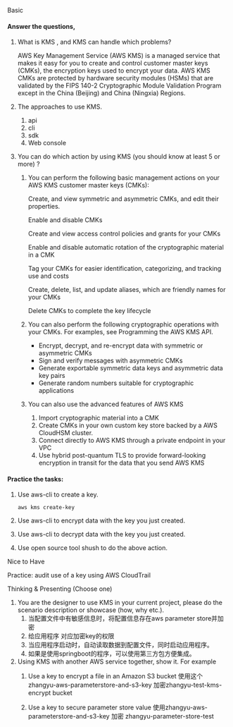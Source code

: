 Basic

#### Answer the questions,

1. What is KMS , and KMS can handle which problems?

   AWS Key Management Service (AWS KMS) is a managed service that makes it easy for you to create and control customer master keys (CMKs), the encryption keys used to encrypt your data. 
   AWS KMS CMKs are protected by hardware security modules (HSMs) that are validated by the FIPS 140-2 Cryptographic Module Validation Program except in the China (Beijing) and China (Ningxia) Regions.

   

2. The approaches to use KMS.
   1. api
   2. cli
   3. sdk
   4. Web console

3. You can do which action by using KMS (you should know at least  5 or more) ?

   1. You can perform the following basic management actions on your AWS KMS customer master keys (CMKs):

      Create, and view symmetric and asymmetric CMKs, and edit their properties.

      Enable and disable CMKs

      Create and view access control policies and grants for your CMKs

      Enable and disable automatic rotation of the cryptographic material in a CMK

      Tag your CMKs for easier identification, categorizing, and tracking use and costs

      Create, delete, list, and update aliases, which are friendly names for your CMKs

      Delete CMKs to complete the key lifecycle

   2. You can also perform the following cryptographic operations with your CMKs. For examples, see Programming the AWS KMS API.
      - Encrypt, decrypt, and re-encrypt data with symmetric or asymmetric CMKs
      - Sign and verify messages with asymmetric CMKs
      - Generate exportable symmetric data keys and asymmetric data key pairs
      - Generate random numbers suitable for cryptographic applications
   3. You can also use the advanced features of AWS KMS
      1. Import cryptographic material into a CMK
      2. Create CMKs in your own custom key store backed by a AWS CloudHSM cluster.
      3. Connect directly to AWS KMS through a private endpoint in your VPC
      4. Use hybrid post-quantum TLS to provide forward-looking encryption in transit for the data that you send AWS KMS

#### Practice the tasks:

1. Use aws-cli to create a key.

   ```
   aws kms create-key
   ```

2. Use aws-cli to encrypt data with the key you just created.

3. Use aws-cli to decrypt data with the key you just created.

4. Use open source tool shush to do the above action. 


Nice to Have

Practice:  audit use of a key using AWS CloudTrail

Thinking & Presenting (Choose one)

1. You are the designer to use KMS in your current project, please do the scenario description or showcase (how, why etc.).
   1. 当配置文件中有敏感信息时，将配置信息存在aws parameter store并加密
   2. 给应用程序 对应加密key的权限
   3. 当应用程序启动时，自动读取数据到配置文件，同时启动应用程序。
   4. 如果是使用springboot的程序，可以使用第三方包方便集成。
2. Using KMS with another AWS service together, show it. For example
   1. Use a key to encrypt a file in an Amazon S3 bucket
   使用这个 zhangyu-aws-parameterstore-and-s3-key 加密zhangyu-test-kms-encrypt  bucket
    
   2. Use a key to secure parameter store value
       使用zhangyu-aws-parameterstore-and-s3-key 加密 zhangyu-parameter-store-test 
